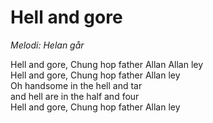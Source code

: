 # Hell and gore
*Melodi: Helan går*

Hell and gore, Chung hop father Allan Allan ley  
Hell and gore, Chung hop father Allan ley  
Oh handsome in the hell and tar  
and hell are in the half and four  
Hell and gore, Chung hop father Allan ley  